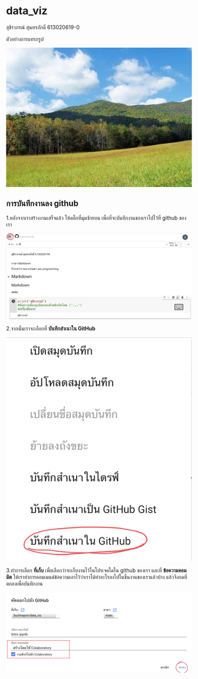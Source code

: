# data_viz

สุชิราภรณ์ สุนทรภักดิ์ 613020619-0

ตัวอย่างการแทรกรูป

![949F3811-D6DE-41BD-8FFE-5079629B3C09](949F3811-D6DE-41BD-8FFE-5079629B3C09.jpeg)

## การบันทึกงานลง github

1.หลังจากเราสร้างงานเสร็จแล้ว ให้คลิ๊กที่มุมซ้ายบน เพื่อที่จะบันทึกงานของเราไปไว้ที่ github ของเรา

![IMG_0423](IMG_0423.jpeg) 

2.จากนั้นเราจะเลือกที่ __บันทึกสำเนาใน GitHub__ 

![IMG_0424](IMG_0424.jpeg)

3.ทำการเลือก __ที่เก็บ__ เพื่อเลือกว่าจะเก็บงานไว้ในโปรเจคใดใน github ของเรา
และที่ __ข้อความคอมมิต__ ให้เราทำการคอมเมนต์ข้อความเอาไว้ว่าเราได้ทำอะไรลงไปในชิ้นงานของเราแล้วบ้าง แล้วจึงกดที่ตกลงเพื่อบันทึกงาน

![IMG_0425](IMG_0425.jpeg)

